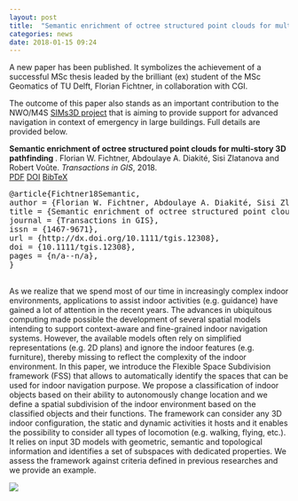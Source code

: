 ```yaml
---
layout: post
title:  "Semantic enrichment of octree structured point clouds for multi-story 3D pathfinding"
categories: news
date: 2018-01-15 09:24
---
```


A new paper has been published. It symbolizes the achievement of a successful MSc thesis leaded by the brilliant (ex) student of the MSc Geomatics of TU Delft, Florian Fichtner, in collaboration with CGI.

The outcome of this paper also stands as an important contribution to the NWO/M4S <a href="http://www.sims3d.net">SIMs3D project</a> that is aiming to provide support for advanced navigation in context of emergency in large buildings. 
Full details are provided below.

<div class="filteredelement"><strong> Semantic enrichment of octree structured point clouds for multi-story 3D pathfinding </strong>. Florian W. Fichtner, Abdoulaye A. Diakité, Sisi Zlatanova and Robert Voûte. <em>Transactions in GIS</em>, 2018. <br /> <a href="http://onlinelibrary.wiley.com/doi/10.1111/tgis.12308/full"><i class="fa fa-file-pdf-o"></i> PDF</a> <a href="https://doi.org/10.1111/tgis.12308"><i class="fa fa-external-link"></i> DOI</a> <a href="#bibFichtner18" data-toggle="collapse"><i class="fa fa-caret-square-o-down"></i> BibTeX</a> <div id="bibFichtner18" class="collapse" tabindex="-1"><pre class="bibtex">@article{Fichtner18Semantic,
author = {Florian W. Fichtner, Abdoulaye A. Diakité, Sisi Zlatanova and Robert Voûte},
title = {Semantic enrichment of octree structured point clouds for multi-story 3D pathfinding},
journal = {Transactions in GIS},
issn = {1467-9671},
url = {http://dx.doi.org/10.1111/tgis.12308},
doi = {10.1111/tgis.12308},
pages = {n/a--n/a},
}</pre></div></div>

<br/>
As we realize that we spend most of our time in increasingly complex indoor environments, applications to assist indoor activities (e.g. guidance) have gained a lot of attention in the recent years. The advances in ubiquitous computing made possible the development of several spatial models intending to support context-aware and fine-grained indoor navigation systems. However, the available models often rely on simplified representations (e.g. 2D plans) and ignore the indoor features (e.g. furniture), thereby missing to reflect the complexity of the indoor environment. In this paper, we introduce the Flexible Space Subdivision framework (FSS) that allows to automatically identify the spaces that can be used for indoor navigation purpose. We propose a classification of indoor objects based on their ability to autonomously change location and we define a spatial subdivision of the indoor environment based on the classified objects and their functions. The framework can consider any 3D indoor configuration, the static and dynamic activities it hosts and it enables the possibility to consider all types of locomotion (e.g. walking, flying, etc.). It relies on input 3D models with geometric, semantic and topological information and identifies a set of subspaces with dedicated properties. We assess the framework against criteria defined in previous researches and we provide an example. 
<br/>

<img src="{{ site.baseurl }}/img/2018/octree_pathfinding_paper.png"/><br/>
